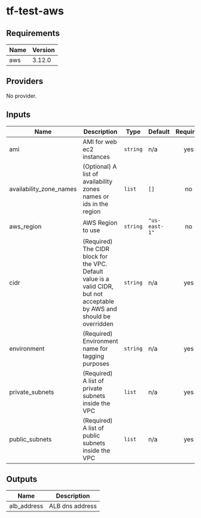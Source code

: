 # tf-test-aws

## Requirements

| Name | Version |
|------|---------|
| aws | 3.12.0 |

## Providers

No provider.

## Inputs

| Name | Description | Type | Default | Required |
|------|-------------|------|---------|:--------:|
| ami | AMI for web ec2 instances | `string` | n/a | yes |
| availability\_zone\_names | (Optional) A list of availability zones names or ids in the region | `list` | `[]` | no |
| aws\_region | AWS Region to use | `string` | `"us-east-1"` | no |
| cidr | (Required)  The CIDR block for the VPC. Default value is a valid CIDR, but not acceptable by AWS and should be overridden | `string` | n/a | yes |
| environment | (Required) Environment name for tagging purposes | `string` | n/a | yes |
| private\_subnets | (Required) A list of private subnets inside the VPC | `list` | n/a | yes |
| public\_subnets | (Required) A list of public subnets inside the VPC | `list` | n/a | yes |

## Outputs

| Name | Description |
|------|-------------|
| alb\_address | ALB dns address |

